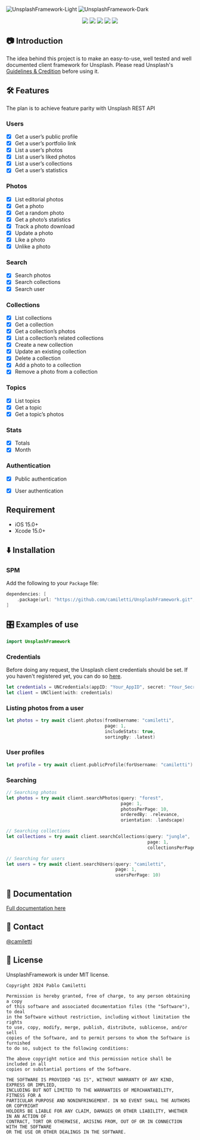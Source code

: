 ![UnsplashFramework-Light](https://raw.githubusercontent.com/camiletti/UnsplashFramework/master/UnsplashFrameworkLogo-Light.png#gh-light-mode-only)
![UnsplashFramework-Dark](https://raw.githubusercontent.com/camiletti/UnsplashFramework/master/UnsplashFrameworkLogo-Dark.png#gh-dark-mode-only)

<p align="center">
	<a href="https://github.com/camiletti/UnsplashFramework/actions/workflows/ci.yml"><img src="https://github.com/camiletti/UnsplashFramework/actions/workflows/ci.yml/badge.svg?event=push" /></a>
    <a href="#SPM"><img src="https://img.shields.io/badge/Swift_Package_Manager-compatible-orange?style=flat" /></a>
	<a href="https://swiftpackageindex.com/camiletti/UnsplashFramework"><img src="https://img.shields.io/endpoint?url=https%3A%2F%2Fswiftpackageindex.com%2Fapi%2Fpackages%2Fcamiletti%2FUnsplashFramework%2Fbadge%3Ftype%3Dswift-versions" /></a>
	<a href="https://swiftpackageindex.com/camiletti/UnsplashFramework"><img src="https://img.shields.io/endpoint?url=https%3A%2F%2Fswiftpackageindex.com%2Fapi%2Fpackages%2Fcamiletti%2FUnsplashFramework%2Fbadge%3Ftype%3Dplatforms" /></a>
    <a href="#-license"><img src="https://img.shields.io/github/license/camiletti/UnsplashFramework" /></a>   
</p>


## 📷 Introduction
The idea behind this project is to make an easy-to-use, well tested and well documented client framework for Unsplash.
Please read Unsplash's [Guidelines & Credition](https://unsplash.com/documentation#guidelines--crediting) before using it.


## 🛠 Features
The plan is to achieve feature parity with Unsplash REST API

### Users
- [x] Get a user’s public profile
- [x] Get a user’s portfolio link
- [x] List a user’s photos
- [x] List a user’s liked photos
- [x] List a user’s collections
- [x] Get a user’s statistics

### Photos
- [x] List editorial photos
- [x] Get a photo
- [x] Get a random photo
- [x] Get a photo’s statistics
- [x] Track a photo download
- [x] Update a photo
- [x] Like a photo
- [x] Unlike a photo

### Search
- [x] Search photos
- [x] Search collections
- [x] Search user

### Collections
- [x] List collections
- [x] Get a collection
- [x] Get a collection’s photos
- [x] List a collection’s related collections
- [x] Create a new collection
- [x] Update an existing collection
- [x] Delete a collection
- [x] Add a photo to a collection
- [x] Remove a photo from a collection

### Topics
- [x] List topics
- [x] Get a topic
- [x] Get a topic’s photos

### Stats
- [x] Totals
- [x] Month

### Authentication
- [x] Public authentication
- [x] User authentication


## Requirement

- iOS 15.0+
- Xcode 15.0+


## ⬇️ Installation

### SPM

Add the following to your `Package` file:

```swift
dependencies: [
    .package(url: "https://github.com/camiletti/UnsplashFramework.git", from: "0.4.0")
]
```


## 🎛 Examples of use
```swift
import UnsplashFramework
```

### Credentials

Before doing any request, the Unsplash client credentials should be set. If you haven't registered yet, you can do so [here](https://unsplash.com/developers).

```swift
let credentials = UNCredentials(appID: "Your_AppID", secret: "Your_Secret"
let client = UNClient(with: credentials)
```


### Listing photos from a user


```swift
let photos = try await client.photos(fromUsername: "camiletti",
                                     page: 1,
                                     includeStats: true,
                                     sortingBy: .latest)
```


### User profiles


```swift
let profile = try await client.publicProfile(forUsername: "camiletti")
```


### Searching

```swift
// Searching photos
let photos = try await client.searchPhotos(query: "forest",
                                           page: 1,
                                           photosPerPage: 10,
                                           orderedBy: .relevance,
                                           orientation: .landscape)

// Searching collections
let collections = try await client.searchCollections(query: "jungle",
                                                     page: 1,
                                                     collectionsPerPage: 10)

// Searching for users
let users = try await client.searchUsers(query: "camiletti",
                                         page: 1,
                                         usersPerPage: 10)
```


## 📖 Documentation

[Full documentation here](https://swiftpackageindex.com/camiletti/UnsplashFramework/0.4.0/documentation/unsplashframework)


## 🦣 Contact

[@camiletti](https://mastodon.cloud/@camiletti)


## 📄 License

UnsplashFramework is under MIT license.

```
Copyright 2024 Pablo Camiletti

Permission is hereby granted, free of charge, to any person obtaining a copy
of this software and associated documentation files (the "Software"), to deal
in the Software without restriction, including without limitation the rights
to use, copy, modify, merge, publish, distribute, sublicense, and/or sell
copies of the Software, and to permit persons to whom the Software is furnished
to do so, subject to the following conditions:

The above copyright notice and this permission notice shall be included in all
copies or substantial portions of the Software.

THE SOFTWARE IS PROVIDED "AS IS", WITHOUT WARRANTY OF ANY KIND, EXPRESS OR IMPLIED,
INCLUDING BUT NOT LIMITED TO THE WARRANTIES OF MERCHANTABILITY, FITNESS FOR A
PARTICULAR PURPOSE AND NONINFRINGEMENT. IN NO EVENT SHALL THE AUTHORS OR COPYRIGHT
HOLDERS BE LIABLE FOR ANY CLAIM, DAMAGES OR OTHER LIABILITY, WHETHER IN AN ACTION OF
CONTRACT, TORT OR OTHERWISE, ARISING FROM, OUT OF OR IN CONNECTION WITH THE SOFTWARE
OR THE USE OR OTHER DEALINGS IN THE SOFTWARE.
```
